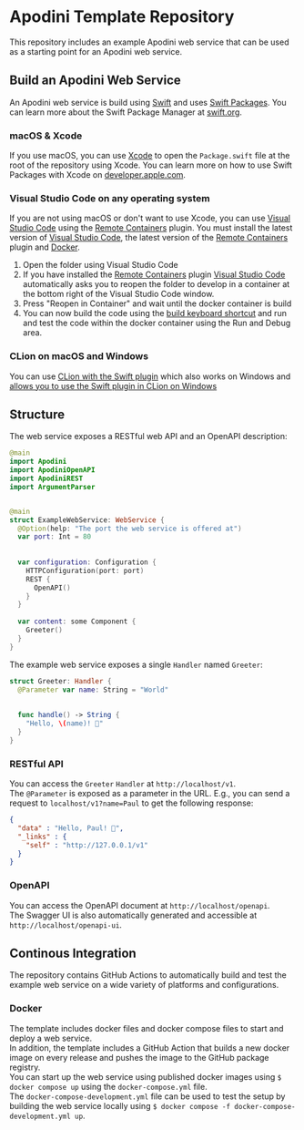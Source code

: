 <!--

This source file is part of the Apodini Template open source project

SPDX-FileCopyrightText: 2021 Paul Schmiedmayer and the project authors (see CONTRIBUTORS.md) <paul.schmiedmayer@tum.de>

SPDX-License-Identifier: MIT

-->

# Apodini Template Repository

This repository includes an example Apodini web service that can be used as a starting point for an Apodini web service.  

## Build an Apodini Web Service

An Apodini web service is build using [Swift](https://docs.swift.org/swift-book/) and uses [Swift Packages](https://developer.apple.com/documentation/swift_packages). You can learn more about the Swift Package Manager at [swift.org](https://swift.org/package-manager/).

### macOS & Xcode

If you use macOS, you can use [Xcode](https://apps.apple.com/de/app/xcode/id497799835) to open the `Package.swift` file at the root of the repository using Xcode. You can learn more on how to use Swift Packages with Xcode on [developer.apple.com](https://developer.apple.com/documentation/xcode/creating_a_standalone_swift_package_with_xcode).

### Visual Studio Code on any operating system

If you are not using macOS or don't want to use Xcode, you can use [Visual Studio Code](https://code.visualstudio.com) using the [Remote Containers](https://marketplace.visualstudio.com/items?itemName=ms-vscode-remote.remote-containers) plugin. You must install the latest version of [Visual Studio Code](https://code.visualstudio.com), the latest version of the [Remote Containers](https://marketplace.visualstudio.com/items?itemName=ms-vscode-remote.remote-containers) plugin and [Docker](https://www.docker.com/products/docker-desktop).

1. Open the folder using Visual Studio Code
2. If you have installed the [Remote Containers](https://marketplace.visualstudio.com/items?itemName=ms-vscode-remote.remote-containers) plugin [Visual Studio Code](https://code.visualstudio.com) automatically asks you to reopen the folder to develop in a container at the bottom right of the Visual Studio Code window.
3. Press "Reopen in Container" and wait until the docker container is build
4. You can now build the code using the [build keyboard shortcut](https://code.visualstudio.com/docs/getstarted/keybindings#_tasks) and run and test the code within the docker container using the Run and Debug area.

### CLion on macOS and Windows

You can use [CLion with the Swift plugin](https://www.jetbrains.com/help/clion/swift.html) which also works on Windows and [allows you to use the Swift plugin in CLion on Windows ](https://blog.jetbrains.com/objc/2021/03/swift-on-windows-in-clion/)

## Structure

The web service exposes a RESTful web API and an OpenAPI description:  
```swift
@main
import Apodini
import ApodiniOpenAPI
import ApodiniREST
import ArgumentParser


@main
struct ExampleWebService: WebService {
  @Option(help: "The port the web service is offered at")
  var port: Int = 80
   
   
  var configuration: Configuration {
    HTTPConfiguration(port: port)
    REST {
      OpenAPI()
    }
  }
   
  var content: some Component {
    Greeter()
  }
}
```

The example web service exposes a single `Handler` named `Greeter`:  
```swift
struct Greeter: Handler {
  @Parameter var name: String = "World"
   
   
  func handle() -> String {
    "Hello, \(name)! 👋"
  }
}
```

### RESTful API

You can access the `Greeter` `Handler` at `http://localhost/v1`.  
The `@Parameter` is exposed as a parameter in the URL. E.g., you can send a request to `localhost/v1?name=Paul` to get the following response:  
```json
{
  "data" : "Hello, Paul! 👋",
  "_links" : {
    "self" : "http://127.0.0.1/v1"
  }
}
```

### OpenAPI

You can access the OpenAPI document at `http://localhost/openapi`.  
The Swagger UI is also automatically generated and accessible at `http://localhost/openapi-ui`.

## Continous Integration

The repository contains GitHub Actions to automatically build and test the example web service on a wide variety of platforms and configurations.

### Docker

The template includes docker files and docker compose files to start and deploy a web service.  
In addition, the template includes a GitHub Action that builds a new docker image on every release and pushes the image to the GitHub package registry.  
You can start up the web service using published docker images using `$ docker compose up` using the `docker-compose.yml` file.  
The `docker-compose-development.yml` file can be used to test the setup by building the web service locally using `$ docker compose -f docker-compose-development.yml up`.  
